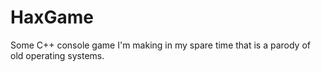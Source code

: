 # HaxGame
Some C++ console game I'm making in my spare time that is a parody of old operating systems.
